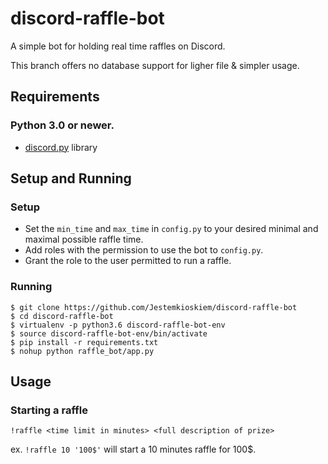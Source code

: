 # discord-raffle-bot
A simple bot for holding real time raffles on Discord.

This branch offers no database support for ligher file & simpler usage.

## Requirements
### Python 3.0 or newer.
* [discord.py](https://github.com/Rapptz/discord.py) library

## Setup and Running
### Setup
* Set the `min_time` and `max_time` in `config.py` to your desired minimal and maximal possible raffle time.
* Add roles with the permission to use the bot to `config.py`.
* Grant the role to the user permitted to run a raffle.

### Running
```
$ git clone https://github.com/Jestemkioskiem/discord-raffle-bot
$ cd discord-raffle-bot
$ virtualenv -p python3.6 discord-raffle-bot-env
$ source discord-raffle-bot-env/bin/activate
$ pip install -r requirements.txt
$ nohup python raffle_bot/app.py
```

## Usage

### Starting a raffle
```!raffle <time limit in minutes> <full description of prize>```

ex.
```!raffle 10 '100$'``` will start a 10 minutes raffle for 100$.
